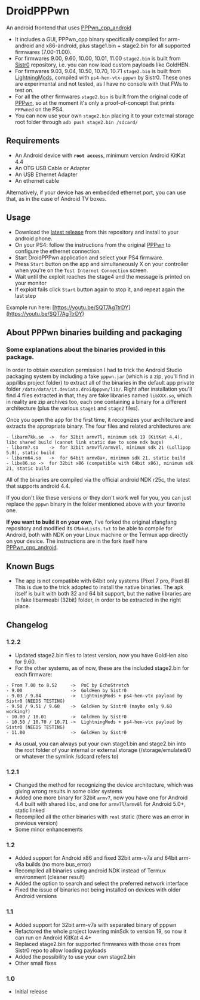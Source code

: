 # DroidPPPwn
An android frontend that uses [PPPwn_cpp_android](https://github.com/deviato/PPPwn_cpp_android)

- It includes a GUI, PPPwn_cpp binary specifically compiled for arm-android and x86-android, plus stage1.bin + stage2.bin for all supported firmwares (7.00-11.00).
- For firmwares 9.00, 9.60, 10.00, 10.01, 11.00 `stage2.bin` is built from [Sistr0](https://github.com/Sistr0/PPPwn) repository, i.e. you can now load custom payloads like GoldHEN.
- For firmwares 9.03, 9.04, 10.50, 10.70, 10.71 `stage2.bin` is built from [LightningMods](https://github.com/LightningMods/PPPwn), compiled with `ps4-hen-vtx-pppwn` by Sistr0. These ones are experimental and not tested, as I have no console with that FWs to test on.
- For all the other firmwares `stage2.bin` is built from the original code of [PPPwn](https://github.com/TheOfficialFloW/PPPwn), so at the moment it's only a proof-of-concept that prints `PPPwned` on the PS4.
- You can now use your own `stage2.bin` placing it to your external storage root folder through `adb push stage2.bin /sdcard/`

## Requirements
- An Android device with **`root access`**, minimum version Android KitKat 4.4
- An OTG USB Cable or Adapter
- An USB Ethernet Adapter
- An ethernet cable

Alternatively, if your device has an embedded ethernet port, you can use that, as in the case of Android TV boxes.

## Usage
- Download the [latest release](https://github.com/deviato/DroidPPPwn/releases) from this repository and install to your android phone.
- On your PS4: follow the instructions from the original [PPPwn](https://github.com/TheOfficialFloW/PPPwn/blob/master/README.md) to configure the ethernet connection.
- Start DroidPPPwn application and select your PS4 firmware.
- Press `Start` button on the app and simultaneously X on your controller when you're on the `Test Internet Connection` screen.
- Wait until the exploit reaches the stage4 and the message is printed on your monitor
- If exploit fails click `Start` button again to stop it, and repeat again the last step

Example run here: [https://youtu.be/SQT7AgTtrDY](https://youtu.be/SQT7AgTtrDY)

## About PPPwn binaries building and packaging 

### Some explanations about the binaries provided in this package.

In order to obtain execution permission I had to trick the Android Studio packaging system by including a fake `pppwn.jar` (which is a zip, you'll find in app/libs project folder) to extract all of the binaries in the default app private folder `/data/data/it.deviato.droidpppwn/lib/`. Right after installation you'll find 4 files extracted in that, they are fake libraries named `libXXX.so`, which in reality are zip archives too, each one containing a binary for a different architecture (plus the various `stage1` and `stage2` files).

Once you open the app for the first time, it recognizes your architecture and extracts the appropriate binary. The four files and related architectures are:

```
- libarm7kk.so	->	for 32bit armv7l, minimum sdk 19 (KitKat 4.4), libc shared build (cannot link static due to some ndk bugs)
- libarm7.so	->	for 32bit armv7l/armv8l, minimum sdk 21 (Lollipop 5.0), static build
- libarm64.so	->	for 64bit armv8a+, minimum sdk 21, static build
- libx86.so	->	for 32bit x86 (compatible with 64bit x86), minimum sdk 21, static build
```

All of the binaries are compiled via the official android NDK r25c, the latest that supports android 4.4.

If you don't like these versions or they don't work well for you, you can just replace the `pppwn` binary in the folder mentioned above with your favorite one.

**If you want to build it on your own**, I've forked the original xfangfang repository and modified its `CMakeLists.txt` to be able to compile for Android, both with NDK on your Linux machine or the Termux app directly on your device. The instructions are in the fork itself here [PPPwn_cpp_android](https://github.com/deviato/PPPwn_cpp_android).

## Known Bugs
- The app is not compatible with 64bit only systems (Pixel 7 pro, Pixel 8)
This is due to the trick adopted to install the native binaries. The apk itself is built with both 32 and 64 bit support, but the native libraries are in fake libarmeabi (32bit) folder, in order to be extracted in the right place.

## Changelog
### 1.2.2
- Updated stage2.bin files to latest version, now you have GoldHen also for 9.60.
- For the other systems, as of now, these are the included stage2.bin for each firmware:
```
- From 7.00 to 8.52     ->  PoC by EchoStretch
- 9.00                  ->  GoldHen by Sistr0
- 9.03 / 9.04           ->  LightningMods + ps4-hen-vtx payload by Sistr0 (NEEDS TESTING)
- 9.50 / 9.51 / 9.60    ->  GoldHen by Sistr0 (maybe only 9.60 working?)
- 10.00 / 10.01         ->  GoldHen by Sistr0
- 10.50 / 10.70 / 10.71 ->  LightningMods + ps4-hen-vtx payload by Sistr0 (NEEDS TESTING)
- 11.00                 ->  GoldHen by Sistr0
```
- As usual, you can always put your own stage1.bin and stage2.bin into the root folder of your internal or external storage (/storage/emulated/0 or whatever the symlink /sdcard refers to)

### 1.2.1
- Changed the method for recognizing the device architecture, which was giving wrong results in some older systems
- Added one more binary for 32bit `armv7`, now you have one for Android 4.4 built with shared libc, and one for `armv7l`/`armv8l` for Android 5.0+, static linked
- Recompiled all the other binaries with `real` static (there was an error in previous version)
- Some minor enhancements
### 1.2
- Added support for Android x86 and fixed 32bit arm-v7a and 64bit arm-v8a builds (no more bus_error)
- Recompiled all binaries using android NDK instead of Termux environment (cleaner result)
- Added the option to search and select the preferred network interface
- Fixed the issue of binaries not being installed on devices with older Android versions
### 1.1
- Added support for 32bit arm-v7a with separated binary of pppwn
- Refactored the whole project lowering minSdk to version 19, so now it can run on Android KitKat 4.4+
- Replaced stage2.bin for supported firmwares with those ones from Sistr0 repo to allow loading payloads
- Added the possibility to use your own stage2.bin
- Other small fixes
### 1.0
- Initial release
